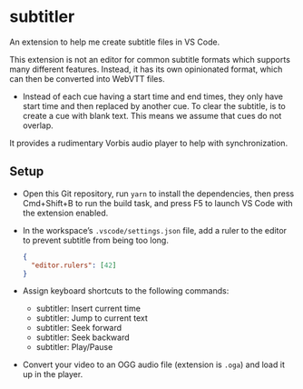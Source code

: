 # subtitler

An extension to help me create subtitle files in VS Code.

This extension is not an editor for common subtitle formats which supports many different features. Instead, it has its own opinionated format, which can then be converted into WebVTT files.

- Instead of each cue having a start time and end times, they only have start time and then replaced by another cue. To clear the subtitle, is to create a cue with blank text. This means we assume that cues do not overlap.

It provides a rudimentary Vorbis audio player to help with synchronization.

## Setup

- Open this Git repository, run `yarn` to install the dependencies, then press Cmd+Shift+B to run the build task, and press F5 to launch VS Code with the extension enabled.

- In the workspace’s `.vscode/settings.json` file, add a ruler to the editor to prevent subtitle from being too long.

  ```json
  {
    "editor.rulers": [42]
  }
  ```

- Assign keyboard shortcuts to the following commands:

  - subtitler: Insert current time
  - subtitler: Jump to current text
  - subtitler: Seek forward
  - subtitler: Seek backward
  - subtitler: Play/Pause

- Convert your video to an OGG audio file (extension is `.oga`) and load it up in the player.
